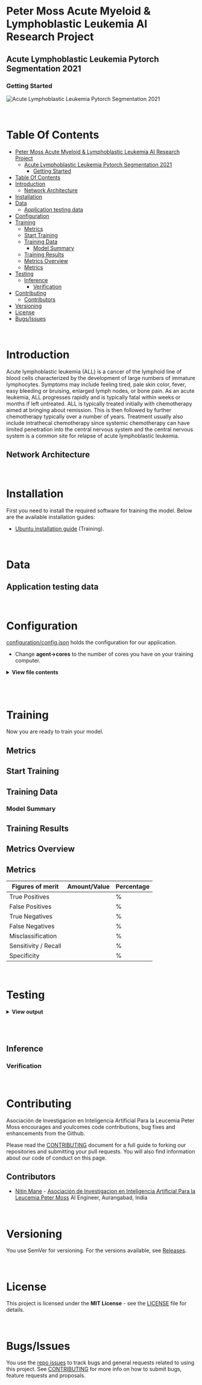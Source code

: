 # Peter Moss Acute Myeloid & Lymphoblastic Leukemia AI Research Project
## Acute Lymphoblastic Leukemia Pytorch Segmentation 2021
### Getting Started

![Acute Lymphoblastic Leukemia Pytorch Segmentation 2021](../assets/images/ALL-PyTorch-Segmentation-2021.jpg)

&nbsp;

# Table Of Contents

- [Peter Moss Acute Myeloid & Lymphoblastic Leukemia AI Research Project](#peter-moss-acute-myeloid--lymphoblastic-leukemia-ai-research-project)
	- [Acute Lymphoblastic Leukemia Pytorch Segmentation 2021](#acute-lymphoblastic-leukemia-pytorch-segmentation-2021)
		- [Getting Started](#getting-started)
- [Table Of Contents](#table-of-contents)
- [Introduction](#introduction)
	- [Network Architecture](#network-architecture)
- [Installation](#installation)
- [Data](#data)
	- [Application testing data](#application-testing-data)
- [Configuration](#configuration)
- [Training](#training)
	- [Metrics](#metrics)
	- [Start Training](#start-training)
	- [Training Data](#training-data)
		- [Model Summary](#model-summary)
	- [Training Results](#training-results)
	- [Metrics Overview](#metrics-overview)
	- [Metrics](#metrics-1)
- [Testing](#testing)
	- [Inference](#inference)
		- [Verification](#verification)
- [Contributing](#contributing)
	- [Contributors](#contributors)
- [Versioning](#versioning)
- [License](#license)
- [Bugs/Issues](#bugsissues)

&nbsp;

# Introduction
Acute lymphoblastic leukemia (ALL) is a cancer of the lymphoid line of blood cells characterized by the development of large numbers of immature lymphocytes. Symptoms may include feeling tired, pale skin color, fever, easy bleeding or bruising, enlarged lymph nodes, or bone pain. As an acute leukemia, ALL progresses rapidly and is typically fatal within weeks or months if left untreated.
ALL is typically treated initially with chemotherapy aimed at bringing about remission. This is then followed by further chemotherapy typically over a number of years. Treatment usually also include intrathecal chemotherapy since systemic chemotherapy can have limited penetration into the central nervous system and the central nervous system is a common site for relapse of acute lymphoblastic leukemia.

## Network Architecture

&nbsp;

# Installation
First you need to install the required software for training the model. Below are the available installation guides:

- [Ubuntu installation guide](installation/ubuntu.md) (Training).

&nbsp;

# Data

## Application testing data

&nbsp;

# Configuration
[configuration/config.json](../configuration/config.json "configuration/config.json")  holds the configuration for our application.

- Change **agent->cores** to the number of cores you have on your training computer.

<details><summary><b>View file contents</b></summary>
<p>

```
```

</p>
</details><br />

&nbsp;

# Training
Now you are ready to train your model.

## Metrics

## Start Training

## Training Data

### Model Summary

## Training Results

## Metrics Overview


## Metrics
| Figures of merit     | Amount/Value | Percentage |
| -------------------- | ----- | ---------- |
| True Positives       |  | % |
| False Positives      |  | % |
| True Negatives       |  | % |
| False Negatives      |  | % |
| Misclassification    |  | % |
| Sensitivity / Recall |    | % |
| Specificity          |   | % |

&nbsp;

# Testing

<details><summary><b>View output</b></summary>
<p>

```
```
</p>
</details><br />

&nbsp;

## Inference

### Verification

&nbsp;

# Contributing

Asociación de Investigacion en Inteligencia Artificial Para la Leucemia Peter Moss encourages and youlcomes code contributions, bug fixes and enhancements from the Github.

Please read the [CONTRIBUTING](../CONTRIBUTING.md "CONTRIBUTING") document for a full guide to forking our repositories and submitting your pull requests. You will also find information about our code of conduct on this page.

## Contributors

- [Nitin Mane](https://www.leukemiaairesearch.com/association/volunteers/nitin-mane "Nitin Mane") - [Asociación de Investigacion en Inteligencia Artificial Para la Leucemia Peter Moss](https://www.leukemiaresearchassociation.ai "Asociación de Investigacion en Inteligencia Artificial Para la Leucemia Peter Moss") AI Engineer, Aurangabad, India

&nbsp;

# Versioning

You use SemVer for versioning. For the versions available, see [Releases](../releases "Releases").

&nbsp;

# License

This project is licensed under the **MIT License** - see the [LICENSE](../LICENSE "LICENSE") file for details.

&nbsp;

# Bugs/Issues

You use the [repo issues](../issues "repo issues") to track bugs and general requests related to using this project. See [CONTRIBUTING](../CONTRIBUTING.md "CONTRIBUTING") for more info on how to submit bugs, feature requests and proposals.